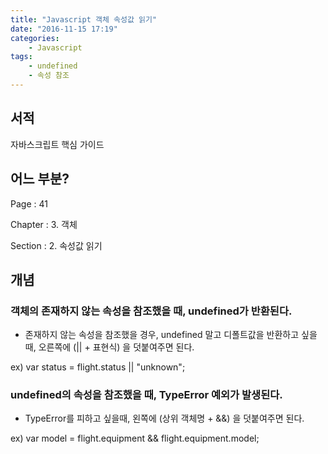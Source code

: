 ```yaml
---
title: "Javascript 객체 속성값 읽기"
date: "2016-11-15 17:19"
categories:
    - Javascript
tags:
    - undefined
    - 속성 참조
---
```


## 서적

자바스크립트 핵심 가이드



## 어느 부분?

Page : 41

Chapter : 3. 객체

Section : 2. 속성값 읽기



## 개념

### 객체의 존재하지 않는 속성을 참조했을 때, undefined가 반환된다.

- 존재하지 않는 속성을 참조했을 경우, undefined 말고 디폴트값을 반환하고 싶을 때, 오른쪽에 (\|\| + 표현식) 을 덧붙여주면 된다.

ex) var status = flight.status \|\| "unknown";



### undefined의 속성을 참조했을 때, TypeError 예외가 발생된다.

- TypeError를 피하고 싶을때, 왼쪽에 (상위 객체명 + &&) 을 덧붙여주면 된다.

ex) var model = flight.equipment && flight.equipment.model;